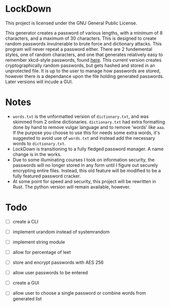 # LockDown
This project is licensed under the GNU General Public License.

This generator creates a password of various lengths, with a minimum of 8 characters, and a maximum of 30 characters. This is designed to create random passwords invulnerable to brute force and dictionary attacks. This program will never repeat a password either. There are 2 fundemental styles, one of random characters, and one that generates relatively easy to remember xkcd-style passwords, found [here](https://xkcd.com/936/). This current version creates cryptographically random passwords, but gets hashed and stored in an unprotected file. It is up to the user to manage how passwords are stored, however there is a dependance upon the file holding generated passwords. Later versions will incude a GUI.

# Notes
- <code>words.txt</code> is the unformatted version of <code>dictionary.txt</code>, and was skimmed from 2 online dictionaries. <code>dictionary.txt</code> had extra formatting done by hand to remove vulgar language and to remove 'words' like <code>aaa</code>. If the purpose you choose to use this for needs some extra words, it's suggested to avoid use of <code>words.txt</code> and instead add the necessary words to <code>dictionary.txt</code>.
- LockDown is transitioning to a fully fledged password manager. A name change is in the works.
- Due to some illuminating courses I took on information security, the passwords will no longer stored in any form until I figure out securely encrypting entire files. Instead, this old feature will be modified to be a fully featured password cracker.
- At some point for speed and security, this project will be rewritten in Rust. The python version will remain available, however.

# Todo
- [ ] create a CLI
- [ ] implement urandom instead of systemrandom
- [ ] implement string module
- [ ] allow for percentage of leet
- [ ] store and encrypt passwords with AES 256
- [ ] allow user passwords to be entered
- [ ] create a GUI
- [ ] allow user to choose a single password or combine words from generated list

